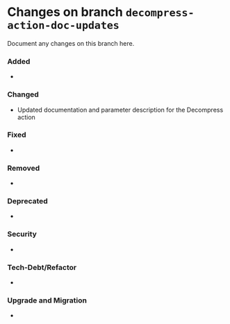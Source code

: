 # Changes on branch `decompress-action-doc-updates`
Document any changes on this branch here.
### Added
- 

### Changed
- Updated documentation and parameter description for the Decompress action

### Fixed
- 

### Removed
- 

### Deprecated
- 

### Security
- 

### Tech-Debt/Refactor
- 

### Upgrade and Migration
- 
